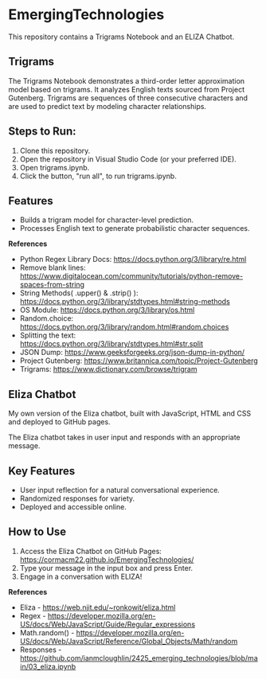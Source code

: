# EmergingTechnologies

This repository contains a Trigrams Notebook and an ELIZA Chatbot.

## Trigrams

The Trigrams Notebook demonstrates a third-order letter approximation model based on trigrams. It analyzes English texts sourced from Project Gutenberg. Trigrams are sequences of three consecutive characters and are used to predict text by modeling character relationships.

## Steps to Run:

1. Clone this repository.
2. Open the repository in Visual Studio Code (or your preferred IDE).
3. Open trigrams.ipynb.
4. Click the button, "run all", to run trigrams.ipynb.

## Features
- Builds a trigram model for character-level prediction.
- Processes English text to generate probabilistic character sequences.

**References**

- Python  Regex Library Docs: https://docs.python.org/3/library/re.html
- Remove blank lines: https://www.digitalocean.com/community/tutorials/python-remove-spaces-from-string
- String Methods( .upper() & .strip() ): https://docs.python.org/3/library/stdtypes.html#string-methods
- OS Module: https://docs.python.org/3/library/os.html
- Random.choice: https://docs.python.org/3/library/random.html#random.choices
- Splitting the text: https://docs.python.org/3/library/stdtypes.html#str.split
- JSON Dump: https://www.geeksforgeeks.org/json-dump-in-python/
- Project Gutenberg: https://www.britannica.com/topic/Project-Gutenberg
- Trigrams: https://www.dictionary.com/browse/trigram

## Eliza Chatbot


My own version of the Eliza chatbot, built with JavaScript, HTML and CSS and deployed to GitHub pages. 

The Eliza chatbot takes in user input and responds with an appropriate message.

## Key Features

- User input reflection for a natural conversational experience.
- Randomized responses for variety.
- Deployed and accessible online.

## How to Use

1. Access the Eliza Chatbot on GitHub Pages: https://cormacm22.github.io/EmergingTechnologies/
2. Type your message in the input box and press Enter.
3. Engage in a conversation with ELIZA!


**References**

- Eliza - https://web.njit.edu/~ronkowit/eliza.html
- Regex - https://developer.mozilla.org/en-US/docs/Web/JavaScript/Guide/Regular_expressions
- Math.random() - https://developer.mozilla.org/en-US/docs/Web/JavaScript/Reference/Global_Objects/Math/random
- Responses - https://github.com/ianmcloughlin/2425_emerging_technologies/blob/main/03_eliza.ipynb







